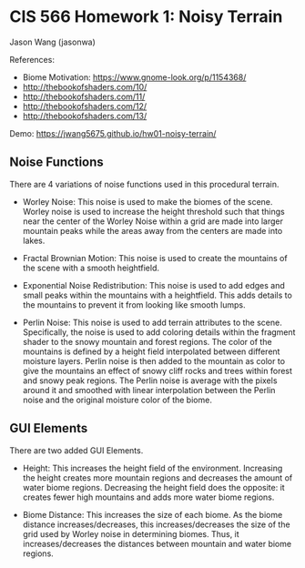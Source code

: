 # CIS 566 Homework 1: Noisy Terrain
Jason Wang (jasonwa)

References: 
  - Biome Motivation: https://www.gnome-look.org/p/1154368/ 
  - http://thebookofshaders.com/10/
  - http://thebookofshaders.com/11/
  - http://thebookofshaders.com/12/
  - http://thebookofshaders.com/13/

Demo: https://jwang5675.github.io/hw01-noisy-terrain/

## Noise Functions
There are 4 variations of noise functions used in this procedural terrain.

- Worley Noise: This noise is used to make the biomes of the scene. Worley noise is used to increase the height threshold such that things near the center of the Worley Noise within a grid are made into larger mountain peaks while the areas away from the centers are made into lakes. 

- Fractal Brownian Motion: This noise is used to create the mountains of the scene with a smooth heightfield.

- Exponential Noise Redistribution: This noise is used to add edges and small peaks within the mountains with a heightfield. This adds details to the mountains to prevent it from looking like smooth lumps. 

- Perlin Noise: This noise is used to add terrain attributes to the scene. Specifically, the noise is used to add coloring details within the fragment shader to the snowy mountain and forest regions. The color of the mountains is defined by a height field interpolated between different moisture layers. Perlin noise is then added to the mountain as color to give the mountains an effect of snowy cliff rocks and trees within forest and snowy peak regions. The Perlin noise is average with the pixels around it and smoothed with linear interpolation between the Perlin noise and the original moisture color of the biome.

## GUI Elements
There are two added GUI Elements.

- Height: This increases the height field of the environment. Increasing the height creates more mountain regions and decreases the amount of water biome regions. Decreasing the height field does the opposite: it creates fewer high mountains and adds more water biome regions.

- Biome Distance: This increases the size of each biome. As the biome distance increases/decreases, this increases/decreases the size of the grid used by Worley noise in determining biomes. Thus, it increases/decreases the distances between mountain and water biome regions.
